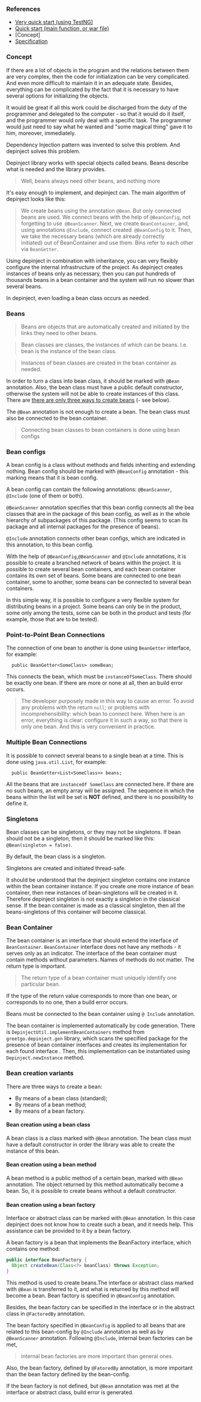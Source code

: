 ### References

 - [Very quick start (using TestNG)](fast_start.md)
 - [Quick start (main function, or war file)](quick_start.md)
 - [Concept]
 - [Specification](spec.md)

### Concept

If there are a lot of objects in the program and the relations between them are very complex, then the code for initialization can be very complicated. And even more difficult to maintain it in an adequate state. Besides, everything can be complicated by the fact that it is necessary to have several options for initializing the objects.

It would be great if all this work could be discharged from the duty of the programmer and delegated to the computer - so that it would do it itself, and the programmer would only deal with a specific task. The programmer would just need to say what he wanted and "some magical thing" gave it to him, moreover, immediately.

Dependency Injection pattern was invented to solve this problem.
And depinject solves this problem.

Depinject library works with special objects called beans. Beans describe what is needed and the library provides.

> Well, beans always need other beans, and nothing more

It's easy enough to implement, and depinject can. The main algorithm of depinject looks like this:

> We create beans using the annotation `@Bean`. But only connected beans are used. We connect beans with the help of 
  `@BeanConfig`, not forgetting to use` @BeanScanner`. Next, we create `BeanContainer`, and, using
  annotations `@Include`, connect created` @BeanConfig` to it. Then, we take the necessary beans  (which are already correctly   
  initiated) out of BeanContainer and use them.
  Bins refer to each other via `BeanGetter`.

Using depinject in combination with inheritance, you can very flexibly configure the internal infrastructure of the project. As
depinject creates instances of beans only as necessary, then you can put hundreds of thousands beans in a bean container and
the system will run no slower than several beans.

In depinject, even loading a bean class occurs as needed.

### Beans

> Beans are objects that are automatically created and initiated by the links they need to other beans.

> Bean classes are classes, the instances of which can be beans. I.e. bean is the instance of the bean class.

> Instances of bean classes are created in the bean container as needed.

In order to turn a class into bean class, it should be marked with `@Bean` annotation. Also, the bean class must have a public
default constructor, otherwise the system will not be able to create instances of this class. There are [there are only three ways to create beans](#bean-creation-variants) (- see below).

The `@Bean` annotation is not enough to create a bean. The bean class must also be connected to the bean container.

> Connecting bean classes to bean containers is done using bean configs

### Bean configs

A bean config is a class without methods and fields inheriting and extending nothing. Bean config should be marked with
`@BeanConfig` annotation - this marking means that it is bean config.

A bean config can contain the following annotations: `@BeanScanner`,` @Include` (one of them or both).

`@BeanScanner` annotation specifies that this bean config connects all the bea classes that are in the package of this bean config, as well as in the whole hierarchy of subpackages of this package. (This config seems to scan its package and all internal packages for the presence of beans).

`@Include` annotation connects other bean configs, which are indicated in this annotation, to this bean config.

With the help of `@BeanConfig`,`@BeanScanner` and `@Include` annotations, it is possible to create a branched network of beans within the project. It is possible to create several bean containers, and each bean container contains its own set of beans. Some beans are connected to one bean container, some to another, some beans can be connected to several bean containers.

In this simple way, it is possible to configure a very flexible system for distributing beans in a project.
Some beans can only be in the product, some only among the tests, some can be both in the product and tests (for example, those that are to be tested).

### Point-to-Point Bean Connections

The connection of one bean to another is done using `BeanGetter` interface, for example:

```
  public BeanGetter<SomeClass> someBean;
```

This connects the bean, which must be `instanceOfSomeClass`. There should be exactly one bean. If there are more or none at all, then an build error occurs.

> The developer purposely made in this way to cause an error. To avoid any problems with the return `null`; or problems with    
  incomprehensibility: which bean to connect here. When here is an error, everything is clear: configure it in such a way,
   so that there is only one bean. And this is very convenient in practice.

### Multiple Bean Connections

It is possible to connect several beans to a single bean at a time. This is done using `java.util.List`, for example:

```
  public BeanGetter<List<SomeClass>> beans;
```

All the beans that are `instanceOf SomeClass` are connected here. If there are no such beans, an empty array will be assigned.
The sequence in which the beans within the list will be set is **NOT** defined, and there is no possibility to define it.

### Singletons

Bean classes can be singletons, or they may not be singletons. If bean should not be a singleton, then it should be marked like this: `@Bean(singleton = false)`.

By default, the bean class is a singleton.

Singletons are created and initiated thread-safe.

It should be understood that the depinject singleton contains one instance within the bean container instance. If you create one more instance of bean container, then new instances of bean-singletons will be created in it. Therefore depinject
singleton is not exactly a singleton in the classical sense. If the bean container is made as a classical singleton, then all
the beans-singletons of this container will become classical.

### Bean Container

The bean container is an interface that should extend the interface of `BeanContainer`. `BeanContainer` interface does not have any methods - it serves only as an indicator. The interface of the bean container must contain methods without parameters. Names of methods do not matter. The return type is important.

> The return type of a bean container must uniquely identify one particular bean.

If the type of the return value corresponds to more than one bean, or corresponds to no one, then a build error occurs.

Beans must be connected to the bean container using `@ Include` annotation.

The bean container is implemented automatically by code generation. There is `DepinjectUtil.implementBeanContainers` method
from `greetgo.depinject.gen` library, which scans the specified package for the presence of bean container interfaces
and creates its implementation for each found interface . Then, this implementation can be instantiated using  `Depinject.newInstance` method.

### Bean creation variants

There are three ways to create a bean:

  - By means of a bean class (standard);
  - By means of a bean method;
  - By means of a bean factory.

#### Bean creation using a bean class

A bean class is a class marked with `@Bean` annotation. The bean class must have a default constructor in order
the library was able to create the instance of this bean.

#### Bean creation using a bean method

A bean method is a public method of a certain bean, marked with `@Bean` annotation. The object returned by this method
automatically become a bean. So, it is possible to create beans without a default constructor.

#### Bean creation using a bean factory

Interface or abstract class can be marked with `@Bean` annotation. In this case depinject does not know how to create
such a bean, and it needs help. This assistance can be provided to it by a bean factory.

A bean factory is a bean that implements the BeanFactory interface, which contains one method:

```java
public interface BeanFactory {
  Object createBean(Class<?> beanClass) throws Exception;
}
```

This method is used to create beans.The interface or abstract class marked with `@Bean` is transferred to it, and what is
returned by this method will become a bean. Bean factory is specified in `@BeanConfig` annotation.

Besides, the bean factory can be specified in the interface or in the abstract class in `@FactoredBy` annotation.

The bean factory specified in `@BeanConfig` is applied to all beans that are related to this bean-config by `@Include` annotation as well as by` @BeanScanner` annotation. Following `@Include`, internal bean factories can be met,

> internal bean factories are more important than general ones.

Also, the bean factory, defined by `@FatoredBy` annotation, is more important than the bean factory defined by the bean-config.

If the bean factory is not defined, but `@Bean` annotation was met at the interface or abstract class, build error is generated.
